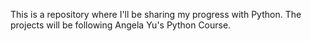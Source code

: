 This is a repository where I'll be sharing my progress with Python. The projects will be following Angela Yu's Python Course.	
